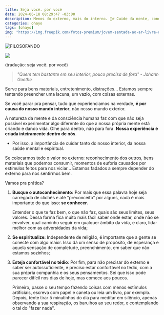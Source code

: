 ```yaml
---
title: Seja você. por você
date: 2024-06-18 08:29:47 -03:00
description: Menos do externo, mais do interno. 🧘‍♂️ Cuide da mente, conecte-se espiritualmente e encontre a paz interior.
categories: ohayo
tags: [ohayo]
img: "https://img.freepik.com/fotos-premium/jovem-sentada-ao-ar-livre-apreciando-o-por-do-sol-tranquilo-na-natureza-gerada-por-ia_18591-80094.jpg"
---
```


![FILOSOFANDO](https://cdn.jsdelivr.net/gh/geanramos/files/img/filosofando.png)


![](https://media.beehiiv.com/uploads/asset/file/fdf575a0-53b9-4927-a806-7b1f69901bfd/Universe.jpeg)

(tradução: seja você. por você)

> _"Quem tem bastante em seu interior, pouco precisa de fora"_
> _- Johann Goethe_

Serve para bens materiais, entretenimento, distrações… Estamos sempre tentando preencher uma lacuna, um vazio, com coisas externas.

Se você parar pra pensar, tudo que experienciamos na verdade,  **é por causa do nosso mundo interior**, não nosso mundo exterior.

A natureza da mente e da consciência humana faz com que não seja possível experimentar algo diferente do que a nossa própria mente está criando e dando vida. Olhe para dentro, não para fora.  **Nossa experiência é criada inteiramente dentro de nós.**

-   Por isso, a importância de cuidar tanto do nosso interior, da nossa saúde mental e espiritual.
    

Se colocarmos todo o valor no externo: reconhecimento dos outros, bens materiais que podemos consumir, momentos de euforia causados por estímulos feitos para nos viciar… Estamos fadados a sempre depender do externo para nos sentirmos bem.

Vamos pra prática?

1.  **Busque o autoconhecimento:**  Por mais que essa palavra hoje seja carregada de clichês e até "preconceito" por alguns, nada é mais importante do que isso:  **se conhecer.**
    
    Entender o que te faz bem, o que não faz, quais são seus limites, seus valores. Dessa forma fica muito mais fácil saber onde estar, onde não se envolver, qual caminho seguir em qualquer âmbito da vida, e claro, lidar melhor com as adversidades da vida;
    
2.  **Se espiritualize:**  Independente de religião, é importante que a gente se conecte com algo maior. Isso dá um senso de propósito, de esperança e aquela sensação de completude, preenchimento, em saber que não estamos sozinhos;
    
3.  **Esteja confortável no tédio**: Por fim, para não precisar do externo e saber ser autossuficiente, é preciso estar confortável no tédio, com a sua própria companhia e os seus pensamentos. Sei que isso pode parecer difícil nos dias de hoje, mas comece aos poucos.
    
    Primeiro, passe o seu tempo fazendo coisas com menos estímulos artificiais, escreva com papel e caneta ou leia um livro, por exemplo. Depois, tente tirar 5 minutinhos do dia para meditar em silêncio, apenas observando a sua respiração, os barulhos ao seu redor, e contemplando o tal do "fazer nada".